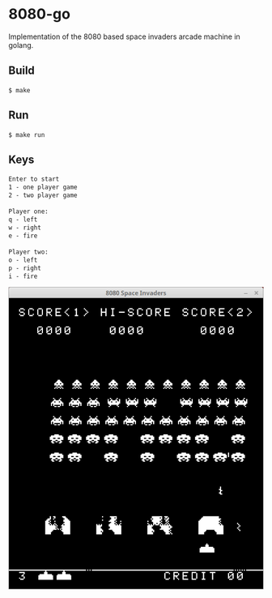 # 8080-go

Implementation of the 8080 based space invaders arcade machine in golang.

## Build

    $ make

## Run

    $ make run

## Keys

    Enter to start
    1 - one player game
    2 - two player game

    Player one:
    q - left
    w - right
    e - fire

    Player two:
    o - left
    p - right
    i - fire

![8080-space-invaders](/images/screenshot.png)
